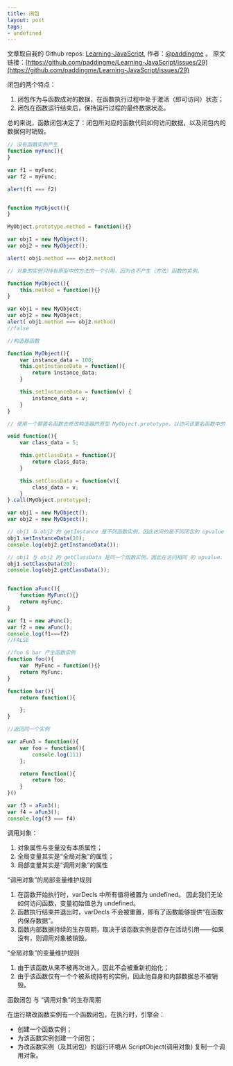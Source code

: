 ```yaml
---
title: 闭包
layout: post
tags:
- undefined
---
```



 文章取自我的 Github  repos: [Learning-JavaScript](https://github.com/paddingme/Learning-JavaScript), 作者：[@paddingme](http://padding.me/about.html) 。
原文链接：[https://github.com/paddingme/Learning-JavaScript/issues/29](https://github.com/paddingme/Learning-JavaScript/issues/29)

闭包的两个特点：

1. 闭包作为与函数成对的数据，在函数执行过程中处于激活（即可访问）状态；
2. 闭包在函数运行结束后，保持运行过程的最终数据状态。


总的来说，函数闭包决定了：闭包所对应的函数代码如何访问数据，以及闭包内的数据何时销毁。

```js
// 没有函数实例产生
function myFunc(){
}

var f1 = myFunc;
var f2 = myFunc;

alert(f1 === f2)
```

```js

function MyObject(){
}

MyObject.prototype.method = function(){}

var obj1 = new MyObject();
var obj2 = new MyObject();

alert( obj1.method === obj2.method)

// 对象的实例只持有原型中的方法的一个引用，因为也不产生（方法）函数的实例。

```

```js
function MyObject(){
    this.method = function(){}
}

var obj1 = new MyObject;
var obj2 = new MyObject;
alert( obj1.method === obj2.method)
//false
```



```js
//构造器函数

function MyObject(){
    var instance_data = 100;
    this.getInstanceData = function(){
        return instance_data;
    }

    this.setInstanceData = function(v) {
        instance_data = v;
    }
}

// 使用一个额匿名函数去修改构造器的原型 MyObject.prototype，以访问该匿名函数中的 upvalue

void function(){
    var class_data = 5;

    this.getClassData = function(){
        return class_data;
    }

    this.setClassData = function(v){
        class_data = v;
    }
}.call(MyObject.prototype);

var obj1 = new MyObject();
var obj2 = new MyObject();

// obj1 与 obj2 的 getInstance 是不同函数实例，因此访问的是不同闭包的 upvalue
obj1.setInstanceData(10);
console.log(obj2.getInstanceData());

// obj1 与 obj2 的 getClassData 是同一个函数实例，因此在访问相同 的 upvalue. 
obj1.setClassData(20);
console.log(obj2.getClassData());
```


```js

function aFunc(){
    function MyFunc(){}
    return myFunc;
}

var f1 = new aFunc();
var f2 = new aFunc();
console.log(f1===f2)
//FALSE
```


```js
//foo & bar 产生函数实例
function foo(){
    var  MyFunc = function(){}
    return MyFunc;
}

function bar(){
    return function(){

    };
}
```



```js
//返回同一个实例

var aFun3 = function(){
    var foo = function(){
        console.log(111)
    };

    return function(){
        return foo;
    }
}()

var f3 = aFun3();
var f4 = aFun3();
console.log(f3 === f4)
```



调用对象：

1. 对象属性与变量没有本质属性；
2. 全局变量其实是“全局对象”的属性；
3. 局部变量其实是“调用对象”的属性


“调用对象”的局部变量维护规则

1. 在函数开始执行时，varDecls 中所有值将被置为 undefined。 因此我们无论如何访问函数，变量初始值总为 undefined。
2. 函数执行结束并退出时，varDecls 不会被重置，即有了函数能够提供“在函数内保存数据”。
3. 函数内部数据持续的生存周期，取决于该函数实例是否存在活动引用——如果没有，则调用对象被销毁。



“全局对象”的变量维护规则

1. 由于该函数从来不被再次进入，因此不会被重新初始化；
2. 由于该函数仅有一个个被系统持有的实例，因此他自身和内部数据总不被销毁。


函数闭包 与 “调用对象”的生存周期

在运行期改函数实例有一个函数闭包，在执行时，引擎会：
- 创建一个函数实例；
- 为该函数实例创建一个闭包；
- 为改函数实例（及其闭包）的运行环境从 ScriptObject(调用对象) 复制一个调用对象。
